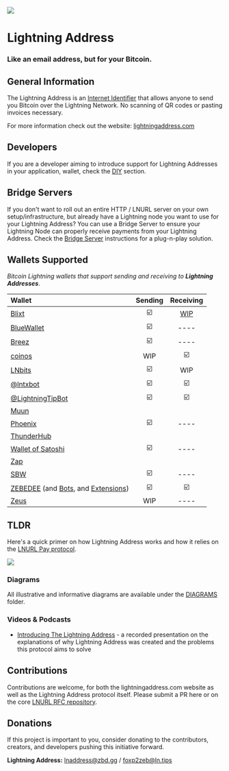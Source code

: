 ![](https://i.imgur.com/uwHlWPC.png)

# Lightning Address

### **Like an email address, but for your Bitcoin.**

## General Information

The Lightning Address is an [Internet Identifier](https://datatracker.ietf.org/doc/html/rfc5322#section-3.4.1) that allows anyone to send you Bitcoin over the Lightning Network. No scanning of QR codes or pasting invoices necessary.

For more information check out the website: [lightningaddress.com](https://lightningaddress.com)

## Developers

If you are a developer aiming to introduce support for Lightning Addresses in your application, wallet, check the [DIY](./DIY.md) section.

## Bridge Servers

If you don't want to roll out an entire HTTP / LNURL server on your own setup/infrastructure, but already have a Lightning node you want to use for your Lightning Address? You can use a Bridge Server to ensure your Lightning Node can properly receive payments from your Lightning Address. Check the [Bridge Server](./BRIDGE.md) instructions for a plug-n-play solution.

## Wallets Supported

_Bitcoin Lightning wallets that support sending and receiving to **Lightning Addresses**_.

| Wallet                                                            | Sending   | Receiving |
| :---                                                              | :-------: | :-----:   |
| [Blixt](https://blixtwallet.github.io/)                           | ☑️         | [WIP](https://github.com/hsjoberg/lightning-box/blob/master/README.md)     |
| [BlueWallet](https://bluewallet.io/)                              | ☑️         |   ----    |
| [Breez](https://breez.technology/)                                | ☑️         |   ----    |
| [coinos](https://coinos.io/)                                      | WIP       | ☑️         |
| [LNbits](https://lnbits.org/)                                     | ☑️         | WIP       |
| [@lntxbot](https://t.me/lntxbot)                                  | ☑️         | ☑️         |
| [@LightningTipBot](https://github.com/LightningTipBot/LightningTipBot) | ☑️         | ☑️         |
| [Muun](https://muun.com/)                                         |           |           |
| [Phoenix](https://phoenix.acinq.co/)                              | ☑️         |   ----    |
| [ThunderHub](https://github.com/apotdevin/thunderhub)             |           |           |
| [Wallet of Satoshi](https://www.walletofsatoshi.com/)             | ☑️         |   ----    |
| [Zap](https://www.zaphq.io/)                                      |           |           |
| [SBW](https://lightning-wallet.com/)                              | ☑️         |   ----    |
| [ZEBEDEE](https://zebedee.io/wallet) (and [Bots](https://zebedee.io/bots/), and [Extensions](https://zebedee.io/wallet))  | ☑️         | ☑️       |
| [Zeus](https://github.com/ZeusLN/zeus)                            | WIP       |   ----    |

## TLDR

Here's a quick primer on how Lightning Address works and how it relies on the [LNURL Pay protocol](https://github.com/fiatjaf/lnurl-rfc/blob/master/lnurl-pay.md).

![](https://i.imgur.com/DIV5q8q.png)

### Diagrams

All illustrative and informative diagrams are available under the [DIAGRAMS](./diagrams/README.md) folder.

### Videos & Podcasts

- [Introducing The Lightning Address](https://www.youtube.com/watch?v=G97yzYcyoug) - a recorded presentation on the explanations of why Lightning Address was created and the problems this protocol aims to solve

## Contributions

Contributions are welcome, for both the lightningaddress.com website as well as the Lightning Address protocol itself. Please submit a PR here or on the core [LNURL RFC repository](https://github.com/fiatjaf/lnurl-rfc).

## Donations

If this project is important to you, consider donating to the contributors, creators, and developers pushing this initiative forward.

**Lightning Address:** lnaddress@zbd.gg / foxp2zeb@ln.tips
